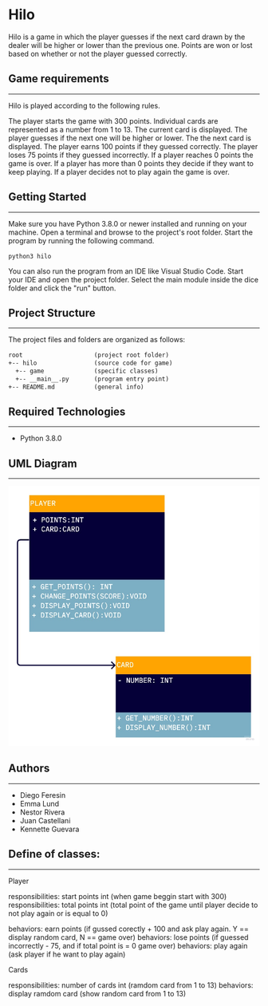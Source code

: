# Hilo

Hilo is a game in which the player guesses if the next card drawn by the dealer will be higher or lower than the previous one. Points are won or lost based on whether or not the player guessed correctly.

## Game requirements

---

Hilo is played according to the following rules.

The player starts the game with 300 points. Individual cards are represented as a number from 1 to 13. The current card is displayed. The player guesses if the next one will be higher or lower. The the next card is displayed. The player earns 100 points if they guessed correctly. The player loses 75 points if they guessed incorrectly. If a player reaches 0 points the game is over. If a player has more than 0 points they decide if they want to keep playing. If a player decides not to play again the game is over.

## Getting Started

---

Make sure you have Python 3.8.0 or newer installed and running on your machine. Open a terminal and
browse to the project's root folder. Start the program by running the following command.

```
python3 hilo
```

You can also run the program from an IDE like Visual Studio Code. Start your IDE and open the
project folder. Select the main module inside the dice folder and click the "run" button.

## Project Structure

---

The project files and folders are organized as follows:

```
root                    (project root folder)
+-- hilo                (source code for game)
  +-- game              (specific classes)
  +-- __main__.py       (program entry point)
+-- README.md           (general info)
```

## Required Technologies

---
- Python 3.8.0

## UML Diagram

---
<img src="UML-Diagram.jpg" widt="500px">

## Authors

---
- Diego Feresin
- Emma Lund
- Nestor Rivera
- Juan Castellani
- Kennette Guevara

## Define of classes:

---

Player

responsibilities: start points int (when game beggin start with 300) 
responsibilities: total points int (total point of the game until player decide to not play again or is equal to 0)

behaviors: earn points (if gussed corectly + 100 and ask play again. Y == display random card, N == game over) 
behaviors: lose points (if guessed incorrectly - 75, and if total point is = 0 game over) 
behaviors: play again (ask player if he want to play again)

Cards

responsibilities: number of cards int (ramdom card from 1 to 13) 
behaviors: display ramdom card (show random card from 1 to 13)
